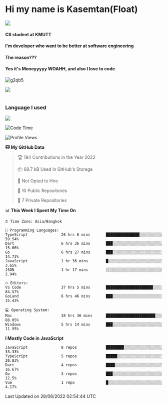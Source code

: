 # Hi my name is Kasemtan(Float)
![](https://64.media.tumblr.com/9c2a8f831efe8da556ffbf89cebb52c9/b86c1ab833a37e32-93/s1280x1920/d000dc22f75df64be2bc150f5fa69c4f6df6bb07.gifv)
#### CS student at KMUTT
#### I'm developer who want to be better at software engineering
#### The reason???
#### Yes it's Moneyyyyy WOAHH, and also I love to code
![g2qb5](https://user-images.githubusercontent.com/69688279/175812510-9235eaf7-72f7-40d3-b163-56efa9aa5c6b.gif)


[![](https://github-readme-stats.vercel.app/api?username=FloatKasemtan&show_icons=true&theme=nightowl)]()
#
### Language I used
[![](https://github-readme-stats.vercel.app/api/top-langs/?username=FloatKasemtan&layout=compact&theme=nightowl)]()
<!--START_SECTION:waka-->
![Code Time](http://img.shields.io/badge/Code%20Time-522%20hrs%206%20mins-blue)

![Profile Views](http://img.shields.io/badge/Profile%20Views-9-blue)

**🐱 My GitHub Data** 

> 🏆 194 Contributions in the Year 2022
 > 
> 📦 68.7 kB Used in GitHub's Storage 
 > 
> 🚫 Not Opted to Hire
 > 
> 📜 10 Public Repositories 
 > 
> 🔑 7 Private Repositories  
 > 
📊 **This Week I Spent My Time On** 

```text
⌚︎ Time Zone: Asia/Bangkok

💬 Programming Languages: 
TypeScript               26 hrs 6 mins       ███████████████░░░░░░░░░░   59.54% 
Dart                     6 hrs 36 mins       ███░░░░░░░░░░░░░░░░░░░░░░   15.06% 
Go                       6 hrs 27 mins       ███░░░░░░░░░░░░░░░░░░░░░░   14.73% 
JavaScript               1 hr 36 mins        █░░░░░░░░░░░░░░░░░░░░░░░░   3.65% 
JSON                     1 hr 17 mins        ░░░░░░░░░░░░░░░░░░░░░░░░░   2.94%

🔥 Editors: 
VS Code                  37 hrs 5 mins       █████████████████████░░░░   84.57% 
GoLand                   6 hrs 46 mins       ███░░░░░░░░░░░░░░░░░░░░░░   15.43%

💻 Operating System: 
Mac                      38 hrs 36 mins      ██████████████████████░░░   88.05% 
Windows                  5 hrs 14 mins       ███░░░░░░░░░░░░░░░░░░░░░░   11.95%

```

**I Mostly Code in JavaScript** 

```text
JavaScript               8 repos             ████████░░░░░░░░░░░░░░░░░   33.33% 
TypeScript               5 repos             █████░░░░░░░░░░░░░░░░░░░░   20.83% 
Dart                     4 repos             ████░░░░░░░░░░░░░░░░░░░░░   16.67% 
Go                       3 repos             ███░░░░░░░░░░░░░░░░░░░░░░   12.5% 
Vue                      1 repo              █░░░░░░░░░░░░░░░░░░░░░░░░   4.17%

```



 Last Updated on 28/06/2022 02:54:44 UTC
<!--END_SECTION:waka-->
<!--
**FloatKasemtan/FloatKasemtan** is a ✨ _special_ ✨ repository because its `README.md` (this file) appears on your GitHub profile.

Here are some ideas to get you started:

- 🔭 I’m currently working on ...
- 🌱 I’m currently learning ...
- 👯 I’m looking to collaborate on ...
- 🤔 I’m looking for help with ...
- 💬 Ask me about ...
- 📫 How to reach me: ...
- 😄 Pronouns: ...
- ⚡ Fun fact: ...
-->
